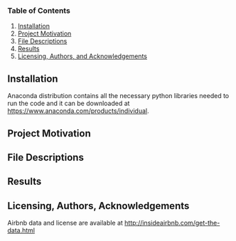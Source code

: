 ### Table of Contents

1. [Installation](#installation)
2. [Project Motivation](#motivation)
3. [File Descriptions](#files)
4. [Results](#results)
5. [Licensing, Authors, and Acknowledgements](#licensing)

## Installation <a name="installation"></a>

Anaconda distribution contains all the necessary python libraries needed to run the code and it can be downloaded at https://www.anaconda.com/products/individual.

## Project Motivation<a name="motivation"></a>


## File Descriptions <a name="files"></a>


## Results<a name="results"></a>


## Licensing, Authors, Acknowledgements<a name="licensing"></a>

Airbnb data and license are available at http://insideairbnb.com/get-the-data.html
